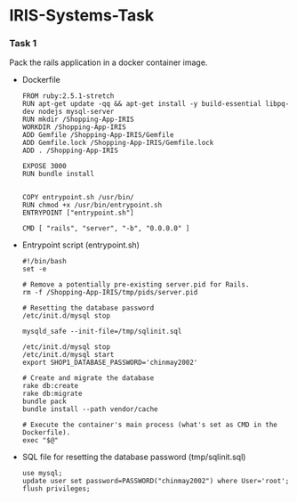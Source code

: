 # IRIS-Systems-Task

### Task 1
Pack the rails application in a docker container image.

- Dockerfile
    ```
    FROM ruby:2.5.1-stretch
    RUN apt-get update -qq && apt-get install -y build-essential libpq-dev nodejs mysql-server
    RUN mkdir /Shopping-App-IRIS
    WORKDIR /Shopping-App-IRIS
    ADD Gemfile /Shopping-App-IRIS/Gemfile
    ADD Gemfile.lock /Shopping-App-IRIS/Gemfile.lock
    ADD . /Shopping-App-IRIS

    EXPOSE 3000
    RUN bundle install


    COPY entrypoint.sh /usr/bin/
    RUN chmod +x /usr/bin/entrypoint.sh
    ENTRYPOINT ["entrypoint.sh"]

    CMD [ "rails", "server", "-b", "0.0.0.0" ]
    ```
- Entrypoint script (entrypoint.sh)
    ```
    #!/bin/bash
    set -e

    # Remove a potentially pre-existing server.pid for Rails.
    rm -f /Shopping-App-IRIS/tmp/pids/server.pid

    # Resetting the database password
    /etc/init.d/mysql stop

    mysqld_safe --init-file=/tmp/sqlinit.sql

    /etc/init.d/mysql stop
    /etc/init.d/mysql start
    export SHOP1_DATABASE_PASSWORD='chinmay2002'

    # Create and migrate the database
    rake db:create
    rake db:migrate
    bundle pack
    bundle install --path vendor/cache

    # Execute the container's main process (what's set as CMD in the Dockerfile).
    exec "$@"

    ```
- SQL file for resetting the database password (tmp/sqlinit.sql)
    ```
    use mysql;
    update user set password=PASSWORD("chinmay2002") where User='root';
    flush privileges;
    ```